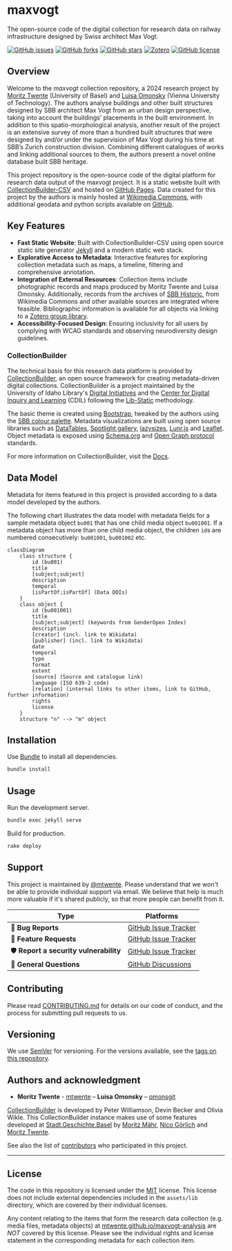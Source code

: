 # maxvogt

The open-source code of the digital collection for research data on railway infrastructure designed by Swiss architect Max Vogt.

[![GitHub issues](https://img.shields.io/github/issues/mtwente/maxvogt.svg)](https://github.com/mtwente/maxvogt/issues)
[![GitHub forks](https://img.shields.io/github/forks/mtwente/maxvogt.svg)](https://github.com/mtwente/maxvogt/network)
[![GitHub stars](https://img.shields.io/github/stars/mtwente/maxvogt.svg)](https://github.com/mtwente/maxvogt/stargazers)
[![Zotero](https://img.shields.io/badge/zotero-maxvogt-bb393c?logo=zotero)](https://www.zotero.org/groups/5400359/sbb-max-vogt/library)
[![GitHub license](https://img.shields.io/github/license/mtwente/maxvogt.svg)](https://github.com/mtwente/maxvogt/blob/main/LICENSE)

## Overview

Welcome to the *maxvogt* collection repository, a 2024 research project by [Moritz Twente](https://mtwente.github.io/maxvogt-analysis/docs/about.html#people) (University of Basel) and [Luisa Omonsky](https://mtwente.github.io/maxvogt-analysis/docs/about.html#people) (Vienna University of Technology). The authors analyse buildings and other built structures designed by SBB architect Max Vogt from an urban design perspective, taking into account the buildings’ placements in the built environment. In addition to this spatio-morphological analysis, another result of the project is an extensive survey of more than a hundred built structures that were designed by and/or under the supervision of Max Vogt during his time at SBB’s Zurich construction division. Combining different catalogues of works and linking additional sources to them, the authors present a novel online database built SBB heritage.

This project repository is the open-source code of the digital platform for research data output of the maxvogt project. It is a static website built with [CollectionBuilder-CSV](https://collectionbuilder.github.io/) and hosted on [GitHub Pages](https://pages.github.com/). Data created for this project by the authors is mainly hosted at [Wikimedia Commons](https://commons.wikimedia.org/wiki/Category:Max_Vogt), with additional geodata and python scripts available on [GitHub](https://mtwente.github.io/maxvogt-analysis/). 

## Key Features

- **Fast Static Website**: Built with CollectionBuilder-CSV using open source static site generator [Jekyll](https://jekyllrb.com/) and a modern static web stack.
- **Explorative Access to Metadata**: Interactive features for exploring collection metadata such as maps, a timeline, filtering and comprehensive annotation.
- **Integration of External Resources**: Collection items include photographic records and maps produced by Moritz Twente and Luisa Omonsky. Additionally, records from the archives of [SBB Historic](https://www.sbbhistoric.ch/sammlungen-archive), from Wikimedia Commons and other available sources are integrated where feasible. Bibliographic information is available for all objects via linking to a [Zotero group library](https://www.zotero.org/groups/5400359/sbb-max-vogt/library).
- **Accessibility-Focused Design**: Ensuring inclusivity for all users by complying with WCAG standards and observing neurodiversity design guidelines. <!-- More at our [accessibility statement](https://stadtgeschichtebasel.ch/barrierefreiheitserklaerung/). -->

### CollectionBuilder

The technical basis for this research data platform is provided by [CollectionBuilder](https://collectionbuilder.github.io/), an open source framework for creating metadata-driven digital collections. CollectionBuilder is a project maintained by the University of Idaho Library's [Digital Initiatives](https://www.lib.uidaho.edu/digital/) and the [Center for Digital Inquiry and Learning](https://cdil.lib.uidaho.edu) (CDIL) following the [Lib-Static](https://lib-static.github.io/) methodology.

The basic theme is created using [Bootstrap](https://getbootstrap.com/), tweaked by the authors using the [SBB colour palette](https://digital.sbb.ch/en/foundation/colors/base-colors/).
Metadata visualizations are built using open source libraries such as [DataTables](https://datatables.net/), [Spotlight gallery](https://github.com/nextapps-de/spotlight), [lazysizes](https://github.com/aFarkas/lazysizes), [Lunr.js](https://lunrjs.com/) and [Leaflet](https://leafletjs.com/).
Object metadata is exposed using [Schema.org](http://schema.org) and [Open Graph protocol](http://ogp.me/) standards.

For more information on CollectionBuilder, visit the [Docs](https://collectionbuilder.github.io/cb-docs/).

## Data Model

Metadata for items featured in this project is provided according to a data model developed by the authors.

The following chart illustrates the data model with metadata fields for a sample metadata object `bu001` that has one child media object `bu001001`. If a metadata object has more than one child media object, the children `id`s are numbered consecutively: `bu001001`, `bu001002` etc.

```mermaid
classDiagram
    class structure {
        id (bu001)
        title
        [subject;subject]
        description
        temporal
        [isPartOf;isPartOf] (Data DOIs)
    }
    class object {
        id (bu001001)
        title
        [subject;subject] (keywords from GenderOpen Index)
        description
        [creator] (incl. link to Wikidata)
        [publisher] (incl. link to Wikidata)
        date
        temporal
        type
        format
        extent
        [source] (Source and catalogue link)
        language (ISO 639-2 code)
        [relation] (internal links to other items, link to GitHub, further information)
        rights
        license
    }
    structure "n" --> "m" object
```

## Installation

Use [Bundle](https://bundler.io/) to install all dependencies.

```bash
bundle install
```

## Usage

Run the development server.

```bash
bundle exec jekyll serve
```

Build for production.

```bash
rake deploy
```

## Support

This project is maintained by [@mtwente](https://github.com/mtwente). Please understand that we won't be able to provide individual support via email. We believe that help is much more valuable if it's shared publicly, so that more people can benefit from it.

| Type                                   | Platforms                                                                                                     |
| -------------------------------------- | ------------------------------------------------------------------------------------------------------------- |
| 🚨 **Bug Reports**                     | [GitHub Issue Tracker](https://github.com/mtwente/maxvogt/issues)    |
| 🎁 **Feature Requests**                | [GitHub Issue Tracker](https://github.com/mtwente/maxvogt/issues)    |
| 🛡 **Report a security vulnerability** | [GitHub Issue Tracker](https://github.com/mtwente/maxvogt/issues)    |
| 💬 **General Questions**               | [GitHub Discussions](https://github.com/mtwente/maxvogt/discussions) |

## Contributing

Please read [CONTRIBUTING.md](CONTRIBUTING.md) for details on our code of conduct, and the process for submitting pull requests to us.

## Versioning

We use [SemVer](http://semver.org/) for versioning. For the versions available, see the [tags on this repository](https://github.com/mtwente/maxvogt/tags).

## Authors and acknowledgment

- **Moritz Twente** - [mtwente](https://github.com/mtwente)
– **Luisa Omonsky** – [omonsgit](https://github.com/omonsgit)

[CollectionBuilder](https://collectionbuilder.github.io/) is developed by Peter Williamson, Devin Becker and Olivia Wikle. This CollectionBuilder instance makes use of some features developed at [Stadt.Geschichte.Basel](https://github.com/Stadt-Geschichte-Basel/forschung.stadtgeschichtebasel.ch) by [Moritz Mähr](https://github.com/maehr), [Nico Görlich](https://github.com/koilebeit) and [Moritz Twente](https://github.com/mtwente).

See also the list of [contributors](https://github.com/mtwente/maxvogt/graphs/contributors) who participated in this project.

---

## License

The code in this repository is licensed under the [MIT](https://github.com/mtwente/maxvogt/blob/main/LICENSE) license. This license does not include external dependencies included in the `assets/lib` directory, which are covered by their individual licenses.

Any content relating to the items that form the research data collection (e.g. media files, metadata objects) at [mtwente.github.io/maxvogt-analysis](https://mtwente.github.io/maxvogt-analysis) are _NOT_ covered by this license. Please see the individual rights and license statement in the corresponding metadata for each collection item.